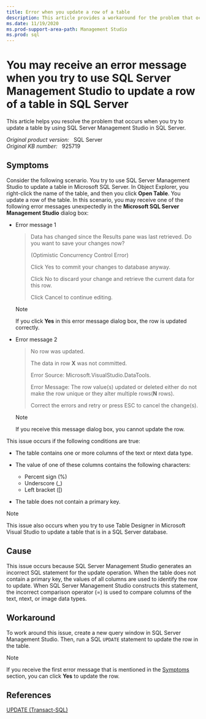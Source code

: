 ```yaml
---
title: Error when you update a row of a table
description: This article provides a workaround for the problem that occurs when you try to update a table by using SQL Server Management Studio in SQL Server.
ms.date: 11/19/2020
ms.prod-support-area-path: Management Studio
ms.prod: sql
---
```

# You may receive an error message when you try to use SQL Server Management Studio to update a row of a table in SQL Server

This article helps you resolve the problem that occurs when you try to update a table by using SQL Server Management Studio in SQL Server.

_Original product version:_ &nbsp; SQL Server  
_Original KB number:_ &nbsp; 925719

## Symptoms

Consider the following scenario. You try to use SQL Server Management Studio to update a table in Microsoft SQL Server. In Object Explorer, you right-click the name of the table, and then you click **Open Table**. You update a row of the table. In this scenario, you may receive one of the following error messages unexpectedly in the **Microsoft SQL Server Management Studio** dialog box:

- Error message 1

    > Data has changed since the Results pane was last retrieved. Do you want to save your changes now?
    >
    > (Optimistic Concurrency Control Error)
    >
    > Click Yes to commit your changes to database anyway.
    >
    > Click No to discard your change and retrieve the current data for this row.
    >
    > Click Cancel to continue editing.

    > [!NOTE]
    > If you click **Yes** in this error message dialog box, the row is updated correctly.

- Error message 2

    > No row was updated.
    >
    > The data in row **X** was not committed.
    >
    > Error Source: Microsoft.VisualStudio.DataTools.
    >
    > Error Message: The row value(s) updated or deleted either do not make the row unique or they alter multiple rows(**N** rows).
    >
    > Correct the errors and retry or press ESC to cancel the change(s).

    > [!NOTE]
    > If you receive this message dialog box, you cannot update the row.

This issue occurs if the following conditions are true:

- The table contains one or more columns of the text or ntext data type.
- The value of one of these columns contains the following characters:

  - Percent sign (%)
  - Underscore (_)
  - Left bracket ([)

- The table does not contain a primary key.

> [!NOTE]
> This issue also occurs when you try to use Table Designer in Microsoft Visual Studio to update a table that is in a SQL Server database.

## Cause

This issue occurs because SQL Server Management Studio generates an incorrect SQL statement for the update operation. When the table does not contain a primary key, the values of all columns are used to identify the row to update. When SQL Server Management Studio constructs this statement, the incorrect comparison operator (=) is used to compare columns of the text, ntext, or image data types.

## Workaround

To work around this issue, create a new query window in SQL Server Management Studio. Then, run a SQL `UPDATE` statement to update the row in the table.

> [!NOTE]
> If you receive the first error message that is mentioned in the [Symptoms](#symptoms) section, you can click **Yes** to update the row.

## References

[UPDATE (Transact-SQL)](/sql/t-sql/queries/update-transact-sql)
